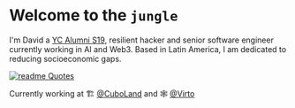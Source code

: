 # Welcome to the `jungle`

I'm David a [YC Alumni S19](https://www.ycombinator.com/companies/valiu), resilient hacker and senior software engineer currently working in AI and Web3. Based in Latin America, I am dedicated to reducing socioeconomic gaps. 


[![readme Quotes](https://quotes-github-readme.vercel.app/api?type=horizontal&author=0x000&quote=A%20hacker%20is%20someone%20who%20goes%20beyond%20cybersecurity%3B%20they%20are%20resourceful%20and%20passionate%20individuals%20with%20the%20power%20to%20change%20things%20around)](https://github.com/piyushsuthar/github-readme-quotes)


Currently working at 🏗️ [@CuboLand](https://www.cubo.land) and 🕸️ [@Virto](https://www.virto.network)
